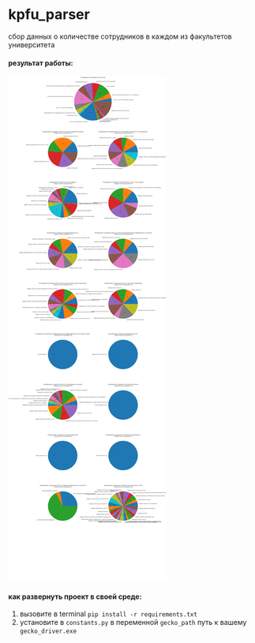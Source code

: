 # kpfu_parser

сбор данных о количестве сотрудников в каждом из факультетов университета

#### результат работы:
<img src='ploted_data.png'>

#### как развернуть проект в своей среде:
1. вызовите в terminal `pip install -r requirements.txt`
2. установите в `constants.py` в переменной `gecko_path` путь к вашему `gecko_driver.exe`
